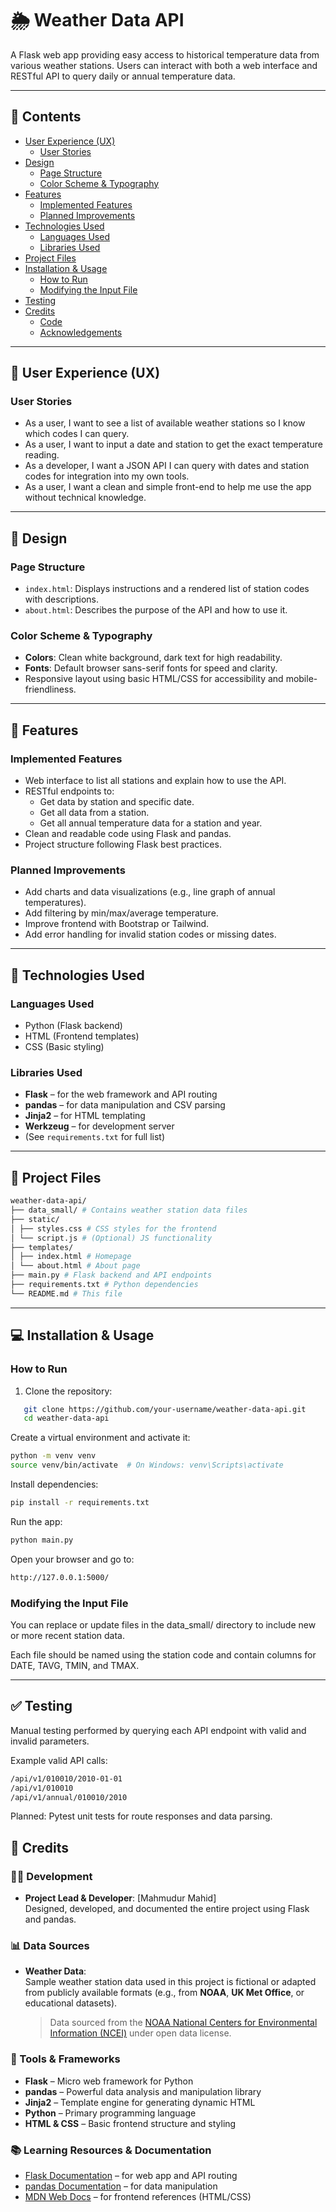 # 🌦️ Weather Data API

A Flask web app providing easy access to historical temperature data from various weather stations. Users can interact with both a web interface and RESTful API to query daily or annual temperature data.

---

## 📑 Contents

- [User Experience (UX)](#user-experience-ux)
  - [User Stories](#user-stories)
- [Design](#design)
  - [Page Structure](#page-structure)
  - [Color Scheme & Typography](#color-scheme--typography)
- [Features](#features)
  - [Implemented Features](#implemented-features)
  - [Planned Improvements](#planned-improvements)
- [Technologies Used](#technologies-used)
  - [Languages Used](#languages-used)
  - [Libraries Used](#libraries-used)
- [Project Files](#project-files)
- [Installation & Usage](#installation--usage)
  - [How to Run](#how-to-run)
  - [Modifying the Input File](#modifying-the-input-file)
- [Testing](#testing)
- [Credits](#credits)
  - [Code](#code)
  - [Acknowledgements](#acknowledgements)

---

## 🧠 User Experience (UX)

### User Stories

- As a user, I want to see a list of available weather stations so I know which codes I can query.
- As a user, I want to input a date and station to get the exact temperature reading.
- As a developer, I want a JSON API I can query with dates and station codes for integration into my own tools.
- As a user, I want a clean and simple front-end to help me use the app without technical knowledge.

---

## 🎨 Design

### Page Structure

- `index.html`: Displays instructions and a rendered list of station codes with descriptions.
- `about.html`: Describes the purpose of the API and how to use it.

### Color Scheme & Typography

- **Colors**: Clean white background, dark text for high readability.
- **Fonts**: Default browser sans-serif fonts for speed and clarity.
- Responsive layout using basic HTML/CSS for accessibility and mobile-friendliness.

---

## 🚀 Features

### Implemented Features

- Web interface to list all stations and explain how to use the API.
- RESTful endpoints to:
  - Get data by station and specific date.
  - Get all data from a station.
  - Get all annual temperature data for a station and year.
- Clean and readable code using Flask and pandas.
- Project structure following Flask best practices.

### Planned Improvements

- Add charts and data visualizations (e.g., line graph of annual temperatures).
- Add filtering by min/max/average temperature.
- Improve frontend with Bootstrap or Tailwind.
- Add error handling for invalid station codes or missing dates.

---

## 🧰 Technologies Used

### Languages Used

- Python (Flask backend)
- HTML (Frontend templates)
- CSS (Basic styling)

### Libraries Used

- **Flask** – for the web framework and API routing
- **pandas** – for data manipulation and CSV parsing
- **Jinja2** – for HTML templating
- **Werkzeug** – for development server
- (See `requirements.txt` for full list)

---

## 📁 Project Files

```bash
weather-data-api/
├── data_small/ # Contains weather station data files
├── static/
│ ├── styles.css # CSS styles for the frontend
│ └── script.js # (Optional) JS functionality
├── templates/
│ ├── index.html # Homepage
│ └── about.html # About page
├── main.py # Flask backend and API endpoints
├── requirements.txt # Python dependencies
└── README.md # This file
```

---

## 💻 Installation & Usage

### How to Run

1. Clone the repository:

```bash
   git clone https://github.com/your-username/weather-data-api.git
   cd weather-data-api
```

Create a virtual environment and activate it:

```bash
python -m venv venv
source venv/bin/activate  # On Windows: venv\Scripts\activate
```

Install dependencies:

```bash
pip install -r requirements.txt

```

Run the app:

```bash
python main.py

```

Open your browser and go to:

```bash
http://127.0.0.1:5000/
```

### Modifying the Input File

You can replace or update files in the data_small/ directory to include new or more recent station data.

Each file should be named using the station code and contain columns for DATE, TAVG, TMIN, and TMAX.

---

## ✅ Testing

Manual testing performed by querying each API endpoint with valid and invalid parameters.

Example valid API calls:

```bash
/api/v1/010010/2010-01-01
/api/v1/010010
/api/v1/annual/010010/2010
```

Planned: Pytest unit tests for route responses and data parsing.

## 🙏 Credits

### 👨‍💻 Development

- **Project Lead & Developer**: [Mahmudur Mahid]  
  Designed, developed, and documented the entire project using Flask and pandas.

### 📊 Data Sources

- **Weather Data**:  
  Sample weather station data used in this project is fictional or adapted from publicly available formats (e.g., from **NOAA**, **UK Met Office**, or educational datasets).
  > Data sourced from the [NOAA National Centers for Environmental Information (NCEI)](https://www.ncei.noaa.gov/) under open data license.

### 🧰 Tools & Frameworks

- **Flask** – Micro web framework for Python
- **pandas** – Powerful data analysis and manipulation library
- **Jinja2** – Template engine for generating dynamic HTML
- **Python** – Primary programming language
- **HTML & CSS** – Basic frontend structure and styling

### 📚 Learning Resources & Documentation

- [Flask Documentation](https://flask.palletsprojects.com/) – for web app and API routing
- [pandas Documentation](https://pandas.pydata.org/docs/) – for data manipulation
- [MDN Web Docs](https://developer.mozilla.org/) – for frontend references (HTML/CSS)
